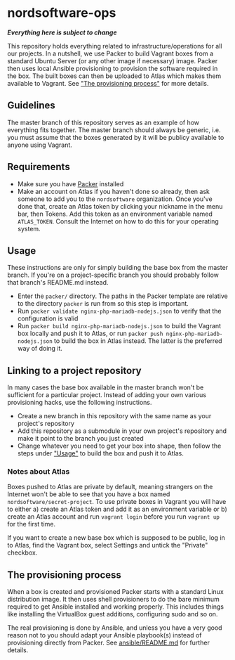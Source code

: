 # nordsoftware-ops

**_Everything here is subject to change_**

This repository holds everything related to infrastructure/operations for all our projects. In a nutshell, we use 
Packer to build Vagrant boxes from a standard Ubuntu Server (or any other image if necessary) image. Packer then uses 
local Ansible provisioning to provision the software required in the box. The built boxes can then be uploaded to 
Atlas which makes them available to Vagrant. See ["The provisioning process"](#the-provisioning-process) for more details.

## Guidelines

The master branch of this repository serves as an example of how everything fits together. The master branch should 
always be generic, i.e. you must assume that the boxes generated by it will be publicy available to anyone using 
Vagrant.

## Requirements

* Make sure you have [Packer](https://packer.io/) installed
* Make an account on Atlas if you haven't done so already, then ask someone to add you to the `nordsoftware` 
organization. Once you've done that, create an Atlas token by clicking your nickname in the menu bar, then Tokens. Add 
this token as an environment variable named `ATLAS_TOKEN`. Consult the Internet on how to do this for your operating 
system.

## Usage

These instructions are only for simply building the base box from the master branch. If you're on a project-specific 
branch you should probably follow that branch's README.md instead.

* Enter the `packer/` directory. The paths in the Packer template are relative to the directory `packer` is run from 
so this step is important.
* Run `packer validate nginx-php-mariadb-nodejs.json` to verify that the configuration is valid
* Run `packer build nginx-php-mariadb-nodejs.json` to build the Vagrant box locally and push it to 
Atlas, or run `packer push nginx-php-mariadb-nodejs.json` to build the box in Atlas instead. The latter is the 
preferred way of doing it.

## Linking to a project repository

In many cases the base box available in the master branch won't be sufficient for a particular project. Instead of 
adding your own various provisioning hacks, use the following instructions.

* Create a new branch in this repository with the same name as your project's repository
* Add this repository as a submodule in your own project's repository and make it point to the branch you just created
* Change whatever you need to get your box into shape, then follow the steps under ["Usage"](#usage) to build the box and push 
 it to Atlas.
 
### Notes about Atlas

Boxes pushed to Atlas are private by default, meaning strangers on the Internet won't be able to see that you have a 
box named `nordsoftware/secret-project`. To use private boxes in Vagrant you will have to either a) create an Atlas 
token and add it as an environment variable or b) create an Atlas account and run `vagrant login` before you run 
`vagrant up` for the first time.

If you want to create a new base box which is supposed to be public, log in to Atlas, find the Vagrant box, select 
Settings and untick the "Private" checkbox.

## The provisioning process

When a box is created and provisioned Packer starts with a standard Linux distribution image. It then uses shell 
provisioners to do the bare minimum required to get Ansible installed and working properly. This includes things like 
installing the VirtualBox guest additions, configuring sudo and so on.
 
The real provisioning is done by Ansible, and unless you have a very good reason not to you should adapt your Ansible 
playbook(s) instead of provisioning directly from Packer. See [ansible/README.md](ansible/README.md) for further 
details.

